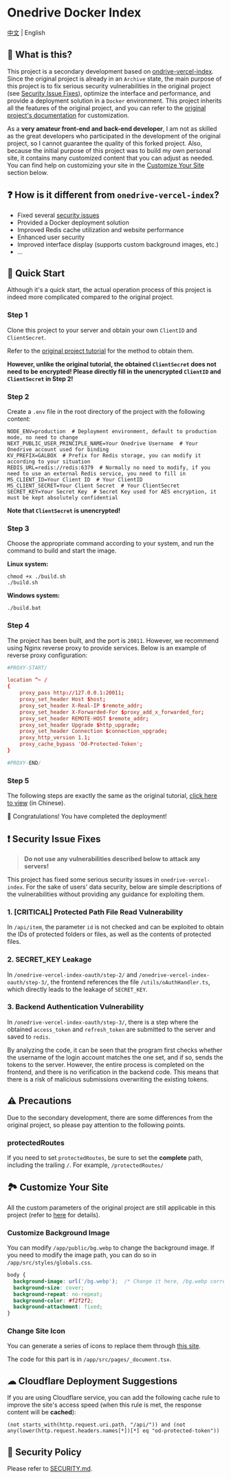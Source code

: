 # Onedrive Docker Index

[中文](./README.md) | English

## 🤔 What is this?

This project is a secondary development based on [ondrive-vercel-index](https://github.com/spencerwooo/onedrive-vercel-index). Since the original project is already in an `Archive` state, the main purpose of this project is to fix serious security vulnerabilities in the original project (see [Security Issue Fixes](#-Security-Issue-Fixes)), optimize the interface and performance, and provide a deployment solution in a `Docker` environment. This project inherits all the features of the original project, and you can refer to the [original project's documentation](https://ovi.swo.moe/zh/docs/getting-started) for customization.

As a **very amateur front-end and back-end developer**, I am not as skilled as the great developers who participated in the development of the original project, so I cannot guarantee the quality of this forked project. Also, because the initial purpose of this project was to build my own personal site, it contains many customized content that you can adjust as needed. You can find help on customizing your site in the [Customize Your Site](#-Customize-Your-Site) section below.

## ❓ How is it different from `onedrive-vercel-index`?

- Fixed several [security issues](#-Security-Issue-Fixes)
- Provided a Docker deployment solution
- Improved Redis cache utilization and website performance
- Enhanced user security
- Improved interface display (supports custom background images, etc.)
- ...

## 🎉 Quick Start

Although it's a quick start, the actual operation process of this project is indeed more complicated compared to the original project.

### Step 1
Clone this project to your server and obtain your own `ClientID` and `ClientSecret`.

Refer to the [original project tutorial](https://ovi.swo.moe/zh/docs/advanced) for the method to obtain them.

**However, unlike the original tutorial, the obtained `ClientSecret` does not need to be encrypted! Please directly fill in the unencrypted `ClientID` and `ClientSecret` in Step 2!**


### Step 2
Create a `.env` file in the root directory of the project with the following content:
```env
NODE_ENV=production  # Deployment environment, default to production mode, no need to change
NEXT_PUBLIC_USER_PRINCIPLE_NAME=Your Onedrive Username  # Your Onedrive account used for binding
KV_PREFIX=GALBOX  # Prefix for Redis storage, you can modify it according to your situation
REDIS_URL=redis://redis:6379  # Normally no need to modify, if you need to use an external Redis service, you need to fill in
MS_CLIENT_ID=Your Client ID  # Your ClientID
MS_CLIENT_SECRET=Your Client Secret  # Your ClientSecret
SECRET_KEY=Your Secret Key  # Secret Key used for AES encryption, it must be kept absolutely confidential
```
**Note that `ClientSecret` is unencrypted!**

### Step 3

Choose the appropriate command according to your system, and run the command to build and start the image.

**Linux system:**
```shell
chmod +x ./build.sh
./build.sh
```

**Windows system:**
```shell
./build.bat
```

### Step 4
The project has been built, and the port is `20011`. However, we recommend using Nginx reverse proxy to provide services. Below is an example of reverse proxy configuration:
```conf
#PROXY-START/

location ^~ /
{
    proxy_pass http://127.0.0.1:20011;
    proxy_set_header Host $host;
    proxy_set_header X-Real-IP $remote_addr;
    proxy_set_header X-Forwarded-For $proxy_add_x_forwarded_for;
    proxy_set_header REMOTE-HOST $remote_addr;
    proxy_set_header Upgrade $http_upgrade;
    proxy_set_header Connection $connection_upgrade;
    proxy_http_version 1.1;
    proxy_cache_bypass 'Od-Protected-Token';
}

#PROXY-END/
```

### Step 5
The following steps are exactly the same as the original tutorial, [click here to view](https://ovi.swo.moe/zh/docs/getting-started#%E8%BF%9B%E8%A1%8C%E8%AE%A4%E8%AF%81) (in Chinese).

🎉 Congratulations! You have completed the deployment!


## ❗ Security Issue Fixes

> **Do not use any vulnerabilities described below to attack any servers!**

This project has fixed some serious security issues in `onedrive-vercel-index`. For the sake of users' data security, below are simple descriptions of the vulnerabilities without providing any guidance for exploiting them.

### 1. [CRITICAL] Protected Path File Read Vulnerability
In `/api/item`, the parameter `id` is not checked and can be exploited to obtain the IDs of protected folders or files, as well as the contents of protected files.

### 2. SECRET_KEY Leakage
In `/onedrive-vercel-index-oauth/step-2/` and `/onedrive-vercel-index-oauth/step-3/`, the frontend references the file `/utils/oAuthHandler.ts`, which directly leads to the leakage of `SECRET_KEY`.

### 3. Backend Authentication Vulnerability
In `/onedrive-vercel-index-oauth/step-3/`, there is a step where the obtained `access_token` and `refresh_token` are submitted to the server and saved to `redis`.

By analyzing the code, it can be seen that the program first checks whether the username of the login account matches the one set, and if so, sends the tokens to the server. However, the entire process is completed on the frontend, and there is no verification in the backend code. This means that there is a risk of malicious submissions overwriting the existing tokens.

## ⚠ Precautions

Due to the secondary development, there are some differences from the original project, so please pay attention to the following points.

### protectedRoutes

If you need to set `protectedRoutes`, be sure to set the **complete** path, including the trailing `/`. For example, `/protectedRoutes/`

## 🏞 Customize Your Site

All the custom parameters of the original project are still applicable in this project (refer to [here](https://ovi.swo.moe/zh/docs/custom-configs) for details).

### Customize Background Image

You can modify `/app/public/bg.webp` to change the background image. If you need to modify the image path, you can do so in `/app/src/styles/globals.css`.
```css
body {
  background-image: url('/bg.webp');  /* Change it here, /bg.webp corresponds to /app/public/bg.webp, and so on */
  background-size: cover;
  background-repeat: no-repeat;
  background-color: #f2f2f2;
  background-attachment: fixed;
}
```

### Change Site Icon

You can generate a series of icons to replace them through [this site](https://www.favicon-generator.org/).

The code for this part is in `/app/src/pages/_document.tsx`.


## ☁ Cloudflare Deployment Suggestions

If you are using Cloudflare service, you can add the following cache rule to improve the site's access speed (when this rule is met, the response content will be **cached**):

```text
(not starts_with(http.request.uri.path, "/api/")) and (not any(lower(http.request.headers.names[*])[*] eq "od-protected-token"))
```

## 🔐 Security Policy

Please refer to [SECURITY.md](./SECURITY.md).